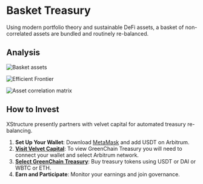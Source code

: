 # Basket Treasury

Using modern portfolio theory and sustainable DeFi assets, a basket of non-correlated assets are bundled and routinely re-balanced. 

## Analysis

![Basket assets](/images/Assets.jpg)

![Efficient Frontier](/images/frontier.jpg)

![Asset correlation matrix](/images/correlations.jpg)

## How to Invest

XStructure presently partners with velvet capital for automated treasury re-balancing.

1. **Set Up Your Wallet**: Download [MetaMask](https://metamask.io/download/) and add USDT on Arbitrum.
2. **[Visit Velvet Capital](https://beta.velvet.capital/)**: To view GreenChain Treasury you will need to connect your wallet and select Arbitrum network.
3. **[Select GreenChain Treasury](https://beta.velvet.capital/#/fund/manage/0xb8a4cf99dd0f6c50fa039630d2e470efa6167813)**: Buy treasury tokens using USDT or DAI or WBTC or ETH.
4. **Earn and Participate**: Monitor your earnings and join governance.


